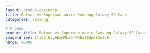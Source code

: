 ```yaml
---
layout: produk-casinghp
title: Batman vs Superman movie Samsung Galaxy S9 Case
categories: samsung

# Produk
product-title: Batman vs Superman movie Samsung Galaxy S9 Case
image-drive: 1tiO5-U3y6DmMMLxe-W5BxZBdn6tXeJJE
harga: 90000
---
```

